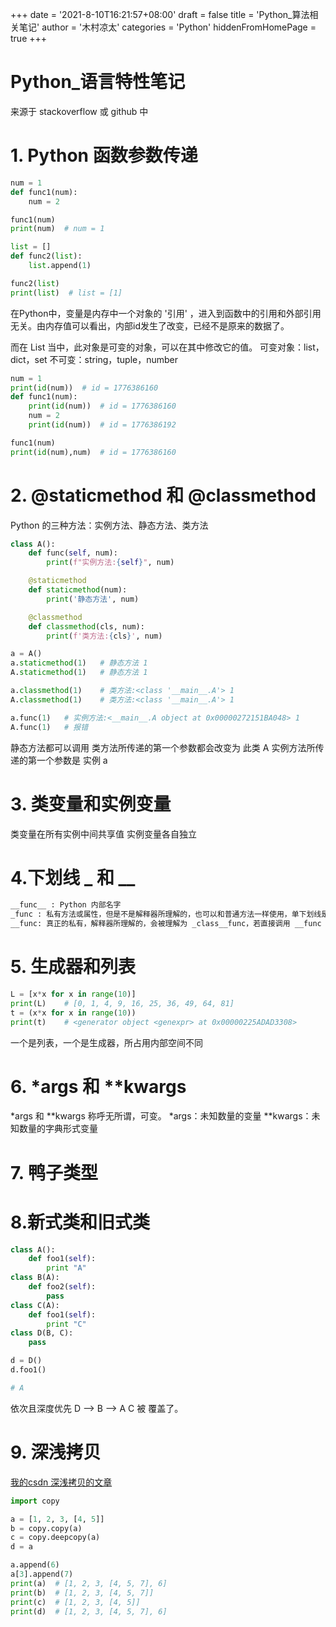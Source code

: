 +++
date = '2021-8-10T16:21:57+08:00'
draft = false
title = 'Python_算法相关笔记'
author = '木村凉太'
categories = 'Python'
hiddenFromHomePage = true 
+++

# Python_语言特性笔记

来源于 stackoverflow 或 github 中

# 1. Python 函数参数传递

```py
num = 1
def func1(num):
    num = 2

func1(num)
print(num)  # num = 1
```

```python
list = []
def func2(list):
    list.append(1)

func2(list)
print(list)  # list = [1]
```

在Python中，变量是内存中一个对象的 '引用' ，进入到函数中的引用和外部引用无关。由内存值可以看出，内部id发生了改变，已经不是原来的数据了。

而在 List 当中，此对象是可变的对象，可以在其中修改它的值。
可变对象：list，dict，set
不可变：string，tuple，number

```python
num = 1   
print(id(num))  # id = 1776386160
def func1(num):
    print(id(num))  # id = 1776386160
    num = 2
    print(id(num))  # id = 1776386192

func1(num)
print(id(num),num)  # id = 1776386160
```

# 2. @staticmethod 和 @classmethod

Python 的三种方法：实例方法、静态方法、类方法

```python
class A():
    def func(self, num):
        print(f"实例方法:{self}", num)

    @staticmethod
    def staticmethod(num):
        print('静态方法', num)

    @classmethod
    def classmethod(cls, num):
        print(f'类方法:{cls}', num)

a = A()
a.staticmethod(1)   # 静态方法 1
A.staticmethod(1)   # 静态方法 1

a.classmethod(1)    # 类方法:<class '__main__.A'> 1
A.classmethod(1)    # 类方法:<class '__main__.A'> 1

a.func(1)   # 实例方法:<__main__.A object at 0x00000272151BA048> 1
A.func(1)   # 报错
```

静态方法都可以调用
类方法所传递的第一个参数都会改变为 此类 A
实例方法所传递的第一个参数是 实例 a

# 3. 类变量和实例变量

类变量在所有实例中间共享值
实例变量各自独立

# 4.下划线 _ 和 __

```python
__func__ : Python 内部名字
_func : 私有方法或属性，但是不是解释器所理解的，也可以和普通方法一样使用，单下划线是告诉程序，这个东西是私有的。
__func: 真正的私有，解释器所理解的，会被理解为 _class__func，若直接调用 __func 则会报错
```

# 5. 生成器和列表

```python
L = [x*x for x in range(10)]
print(L)    # [0, 1, 4, 9, 16, 25, 36, 49, 64, 81]
t = (x*x for x in range(10))
print(t)    # <generator object <genexpr> at 0x00000225ADAD3308>
```

一个是列表，一个是生成器，所占用内部空间不同

# 6. *args 和 **kwargs

*args 和 **kwargs 称呼无所谓，可变。
*args：未知数量的变量
**kwargs：未知数量的字典形式变量

# 7. 鸭子类型

# 8.新式类和旧式类

```py
class A():
    def foo1(self):
        print "A"
class B(A):
    def foo2(self):
        pass
class C(A):
    def foo1(self):
        print "C"
class D(B, C):
    pass

d = D()
d.foo1()

# A
```

依次且深度优先
D --> B --> A
C 被 覆盖了。

# 9. 深浅拷贝

[我的csdn 深浅拷贝的文章](https://blog.csdn.net/LibraSolo/article/details/111189635)

```python
import copy

a = [1, 2, 3, [4, 5]]
b = copy.copy(a)
c = copy.deepcopy(a)
d = a

a.append(6)
a[3].append(7)
print(a)  # [1, 2, 3, [4, 5, 7], 6]
print(b)  # [1, 2, 3, [4, 5, 7]]
print(c)  # [1, 2, 3, [4, 5]]
print(d)  # [1, 2, 3, [4, 5, 7], 6]